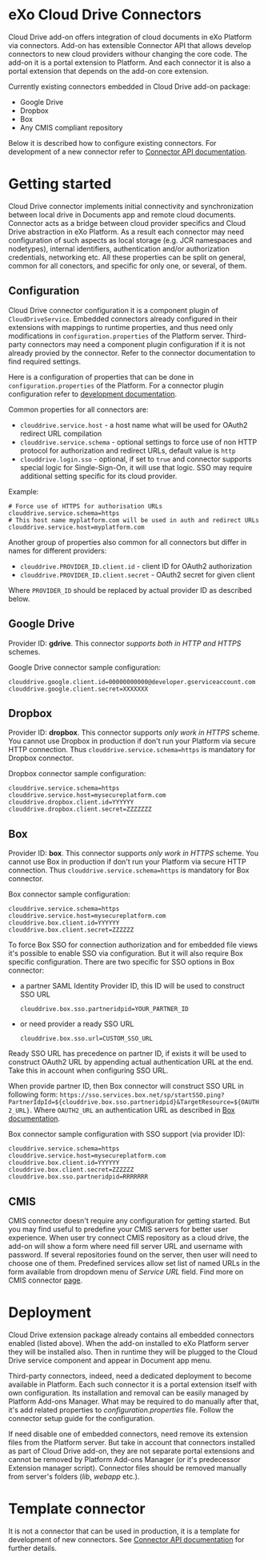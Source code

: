 eXo Cloud Drive Connectors
==========================

Cloud Drive add-on offers integration of cloud documents in eXo Platform via connectors. Add-on has extensible Connector API that allows develop connectors to new cloud providers withour changing the core code.
The add-on it is a portal extension to Platform. And each connector it is also a portal extension that depends on the add-on core extension.

Currently existing connectors embedded in Cloud Drive add-on package:
* Google Drive
* Dropbox
* Box
* Any CMIS compliant repository

Below it is described how to configure existing connectors. For development of a new connector refer to [Connector API documentation](https://github.com/exo-addons/cloud-drive-extension/blob/master/documentation/CONNECTOR_API.md).

Getting started
===============

Cloud Drive connector implements initial connectivity and synchronization between local drive in Documents app and remote cloud documents. Connector acts as a bridge between cloud provider specifics and Cloud Drive abstraction in eXo Platform. As a result each connector may need configuration of such aspects as local storage (e.g. JCR namespaces and nodetypes), internal identifiers, authentication and/or authorization credentials, networking etc. All these properties can be split on general, common for all conectors, and specific for only one, or several, of them.

Configuration
-------------

Cloud Drive connector configuration it is a component plugin of `CloudDriveService`. Embedded connectors already configured in their extensions with mappings to runtime properties, and thus need only modifications in `configuration.properties` of the Platform server. Third-party connectors may need a component plugin configuration if it is not already provied by the connector. Refer to the connector documentation to find required settings.

Here is a configuration of properties that can be done in `configuration.properties` of the Platform. For a connector plugin configuration refer to [development documentation](https://github.com/exo-addons/cloud-drive-extension/blob/master/documentation/CONNECTOR_API.md).

Common properties for all connectors are:
* `clouddrive.service.host` - a host name what will be used for OAuth2 redirect URL compilation
* `clouddrive.service.schema` - optional settings to force use of non HTTP protocol for authorization and redirect URLs, default value is `http`
* `clouddrive.login.sso` - optional, if set to `true` and connector supports special logic for Single-Sign-On, it will use that logic. SSO may require additional setting specific for its cloud provider.

Example: 

    # Force use of HTTPS for authorisation URLs
    clouddrive.service.schema=https
    # This host name myplatform.com will be used in auth and redirect URLs
    clouddrive.service.host=myplatform.com

Another group of properties also common for all connectors but differ in names for different providers:
* `clouddrive.PROVIDER_ID.client.id` - client ID for OAuth2 authorization
* `clouddrive.PROVIDER_ID.client.secret` - OAuth2 secret for given client 

Where `PROVIDER_ID` should be replaced by actual provider ID as described below.

Google Drive
------------

Provider ID: **gdrive**.
This connector _supports both in HTTP and HTTPS_ schemes. 

Google Drive connector sample configuration:

    clouddrive.google.client.id=00000000000@developer.gserviceaccount.com
    clouddrive.google.client.secret=XXXXXXX

Dropbox
-------

Provider ID: **dropbox**.
This connector supports _only work in HTTPS_ scheme. You cannot use Dropbox in production if don't run your Platform via secure HTTP connection. Thus `clouddrive.service.schema=https` is mandatory for Dropbox connector.  

Dropbox connector sample configuration:

    clouddrive.service.schema=https
    clouddrive.service.host=mysecureplatform.com
    clouddrive.dropbox.client.id=YYYYYY
    clouddrive.dropbox.client.secret=ZZZZZZZ

Box
---

Provider ID: **box**.
This connector supports _only work in HTTPS_ scheme. You cannot use Box in production if don't run your Platform via secure HTTP connection. Thus `clouddrive.service.schema=https` is mandatory for Box connector.  

Box connector sample configuration:

    clouddrive.service.schema=https
    clouddrive.service.host=mysecureplatform.com
    clouddrive.box.client.id=YYYYYY
    clouddrive.box.client.secret=ZZZZZZ

To force Box SSO for connection authorization and for embedded file views it's possible to enable SSO via configuration. But it will also require Box specific configuration. There are two specific for SSO options in Box connector:

* a partner SAML Identity Provider ID, this ID will be used to construct SSO URL

    `clouddrive.box.sso.partneridpid=YOUR_PARTNER_ID`

* or need provider a ready SSO URL

    `clouddrive.box.sso.url=CUSTOM_SSO_URL`

Ready SSO URL has precedence on partner ID, if exists it will be used to construct OAuth2 URL by appending actual authentication URL at the end. Take this in account when configuring SSO URL.

When provide partner ID, then Box connector will construct SSO URL in following form:
`https://sso.services.box.net/sp/startSSO.ping?PartnerIdpId=${clouddrive.box.sso.partneridpid}&TargetResource=${OAUTH2_URL}`. Where `OAUTH2_URL` an authentication URL as described in [Box documentation](https://developers.box.com/oauth/).

Box connector sample configuration with SSO support (via provider ID):

    clouddrive.service.schema=https
    clouddrive.service.host=mysecureplatform.com
    clouddrive.box.client.id=YYYYYY
    clouddrive.box.client.secret=ZZZZZZ
    clouddrive.box.sso.partneridpid=RRRRRRR

CMIS
----

CMIS connector doesn't require any configuration for getting started. But you may find useful to predefine your CMIS servers for better user experience. When user try connect CMIS repository as a cloud drive, the add-on will show a form where need fill server URL and username with password. If several repositories found on the server, then user will need to choose one of them. Predefined services allow set list of named URLs in the form available from dropdown menu of _Service URL_ field. Find more on CMIS connector [page](https://github.com/exo-addons/cloud-drive-extension/blob/master/connectors/cmis/README.md). 


Deployment
==========

Cloud Drive extension package already contains all embedded connectors enabled (listed above). When the add-on installed to eXo Platform server they will be installed also. Then in runtime they will be plugged to the Cloud Drive service component and appear in Document app menu. 

Third-party connectors, indeed, need a dedicated deployment to become available in Platform. Each such connector it is a portal extension itself with own configuration. Its installation and removal can be easily managed by Platform Add-ons Manager. What may be required to do manually after that, it's add related properties to _configuration.properties_ file. Follow the connector setup guide for the configuration. 

If need disable one of embedded connectors, need remove its extension files from the Platform server. But take in account that connectors installed as part of Cloud Drive add-on, they are not separate portal extensions and cannot be removed by Platform Add-ons Manager (or it's predecessor Extension manager script). Connector files should be removed manually from server's folders (_lib_, _webapp_ etc.).

Template connector
==================

It is not a connector that can be used in production, it is a template for development of new connectors. See [Connector API documentation](https://github.com/exo-addons/cloud-drive-extension/blob/master/documentation/CONNECTOR_API.md) for further details.











